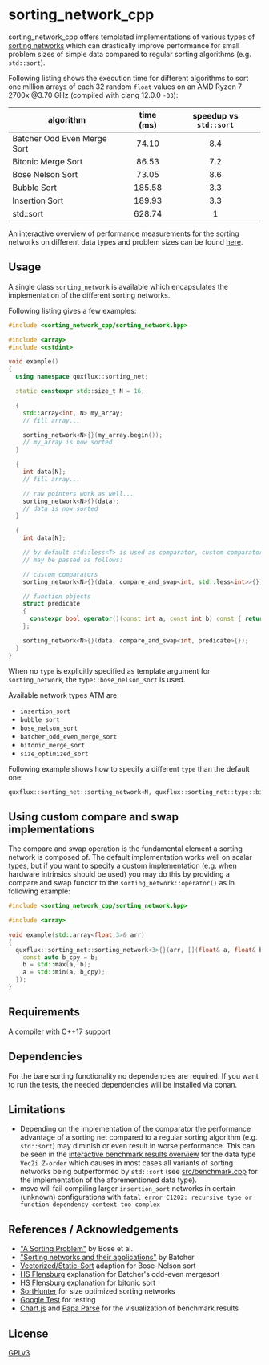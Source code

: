 # sorting_network_cpp

sorting_network_cpp offers templated implementations of various types of [sorting networks](https://en.wikipedia.org/wiki/Sorting_network) which can drastically improve performance for small problem sizes of simple data compared to regular sorting algorithms (e.g. `std::sort`).

Following listing shows the execution time for different algorithms to sort one million arrays of each 32 random `float` values on an AMD Ryzen 7 2700x @3.70 GHz (compiled with clang 12.0.0 `-O3`):

| algorithm                   | time (ms) | speedup vs `std::sort` |
|-----------------------------|:---------:|:----------------------:|
| Batcher Odd Even Merge Sort |   74.10   |          8.4           |
| Bitonic Merge Sort          |   86.53   |          7.2           |
| Bose Nelson Sort            |   73.05   |          8.6           |
| Bubble Sort                 |  185.58   |          3.3           |
| Insertion Sort              |  189.93   |          3.3           |
| std::sort                   |  628.74   |           1            |

An interactive overview of performance measurements for the sorting networks on different data types and problem sizes can be found [here](https://raw.githack.com/quxflux/sorting_network_cpp/master/doc/data_explorer.htm).

## Usage

A single class `sorting_network` is available which encapsulates the implementation of the different sorting networks.

Following listing gives a few examples:

```cpp
#include <sorting_network_cpp/sorting_network.hpp>

#include <array>
#include <cstdint>

void example()
{
  using namespace quxflux::sorting_net;

  static constexpr std::size_t N = 16;

  {
    std::array<int, N> my_array;
    // fill array...

    sorting_network<N>{}(my_array.begin());
    // my_array is now sorted
  }

  {
    int data[N];
    // fill array...

    // raw pointers work as well...
    sorting_network<N>{}(data);
    // data is now sorted
  }

  {
    int data[N];

    // by default std::less<T> is used as comparator, custom comparators
    // may be passed as follows:

    // custom comparators
    sorting_network<N>{}(data, compare_and_swap<int, std::less<int>>{});

    // function objects
    struct predicate
    {
      constexpr bool operator()(const int a, const int b) const { return a < b; }
    };

    sorting_network<N>{}(data, compare_and_swap<int, predicate>{});
  }
}
```

When no `type` is explicitly specified as template argument for `sorting_network`, the `type::bose_nelson_sort` is used.

Available network types ATM are:
* `insertion_sort`
* `bubble_sort`
* `bose_nelson_sort`
* `batcher_odd_even_merge_sort`
* `bitonic_merge_sort`
* `size_optimized_sort`

Following example shows how to specify a different `type` than the default one:

```cpp
quxflux::sorting_net::sorting_network<N, quxflux::sorting_net::type::bitonic_merge_sort>()(std::begin(data_to_be_sorted));
```
## Using custom compare and swap implementations

The compare and swap operation is the fundamental element a sorting network is composed of. The default implementation works well on scalar types, but if you want to specify a custom implementation (e.g. when hardware intrinsics should be used) you may do this by providing a compare and swap functor to the `sorting_network::operator()` as in following example:

```cpp
#include <sorting_network_cpp/sorting_network.hpp>

#include <array>

void example(std::array<float,3>& arr)
{
  quxflux::sorting_net::sorting_network<3>{}(arr, [](float& a, float& b){
    const auto b_cpy = b;
    b = std::max(a, b);
    a = std::min(a, b_cpy);
  });
}
```

## Requirements
A compiler with C++17 support

## Dependencies
For the bare sorting functionality no dependencies are required. If you want to run the tests, the needed dependencies will be installed via conan.

## Limitations
* Depending on the implementation of the comparator the performance advantage of a sorting net compared to a regular sorting algorithm (e.g. `std::sort`) may diminish or even result in worse performance. This can be seen in the [interactive benchmark results overview](https://raw.githack.com/quxflux/sorting_network_cpp/master/doc/data_explorer.htm) for the data type `Vec2i Z-order` which causes in most cases all variants of sorting networks being outperformed by `std::sort` (see [src/benchmark.cpp](src/benchmark.cpp) for the implementation of the aforementioned data type).
* msvc will fail compiling larger `insertion_sort` networks in certain (unknown) configurations with `fatal error C1202: recursive type or function dependency context too complex`

## References / Acknowledgements
* ["A Sorting Problem"](https://dl.acm.org/doi/pdf/10.1145/321119.321126) by Bose et al.
* ["Sorting networks and their applications"](https://core.ac.uk/download/pdf/192393620.pdf) by Batcher
* [Vectorized/Static-Sort](https://github.com/Vectorized/Static-Sort) adaption for Bose-Nelson sort
* [HS Flensburg](https://www.inf.hs-flensburg.de/lang/algorithmen/sortieren/networks/oemen.htm) explanation for Batcher's odd-even mergesort
* [HS Flensburg](https://www.inf.hs-flensburg.de/lang/algorithmen/sortieren/bitonic/oddn.htm) explanation for bitonic sort
* [SortHunter](https://github.com/bertdobbelaere/SorterHunter) for size optimized sorting networks
* [Google Test](https://github.com/google/googletest) for testing
* [Chart.js](https://www.chartjs.org/) and [Papa Parse](https://www.papaparse.com/) for the visualization of benchmark results

## License
[GPLv3](LICENSE)
